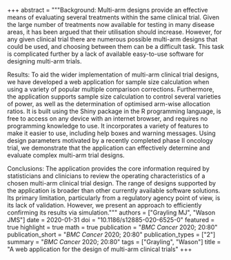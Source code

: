 +++
abstract = """Background: Multi-arm designs provide an effective means of evaluating several treatments within the same clinical trial. Given the large number of treatments now available for testing in many disease areas, it has been argued that their utilisation should increase. However, for any given clinical trial there are numerous possible multi-arm designs that could be used, and choosing between them can be a difficult task. This task is complicated further by a lack of available easy-to-use software for designing multi-arm trials.

Results: To aid the wider implementation of multi-arm clinical trial designs, we have developed a web application for sample size calculation when using a variety of popular multiple comparison corrections. Furthermore, the application supports sample size calculation to control several varieties of power, as well as the determination of optimised arm-wise allocation ratios. It is built using the Shiny package in the R programming language, is free to access on any device with an internet browser, and requires no programming knowledge to use. It incorporates a variety of features to make it easier to use, including help boxes and warning messages. Using design parameters motivated by a recently completed phase II oncology trial, we demonstrate that the application can effectively determine and evaluate complex multi-arm trial designs.

Conclusions: The application provides the core information required by statisticians and clinicians to review the operating characteristics of a chosen multi-arm clinical trial design. The range of designs supported by the application is broader than other currently available software solutions. Its primary limitation, particularly from a regulatory agency point of view, is its lack of validation. However, we present an approach to efficiently confirming its results via simulation."""
authors = ["Grayling MJ", "Wason JMS"]
date = 2020-01-31
doi = "10.1186/s12885-020-6525-0"
featured = true
highlight = true
math = true
publication = "*BMC Cancer* 2020; 20:80"
publication_short = "*BMC Cancer* 2020; 20:80"
publication_types = ["2"]
summary = "*BMC Cancer* 2020; 20:80"
tags = ["Grayling", "Wason"]
title = "A web application for the design of multi-arm clinical trials"
+++
